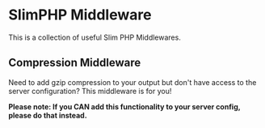 # SlimPHP Middleware

This is a collection of useful Slim PHP Middlewares.

## Compression Middleware

Need to add gzip compression to your output but don't have access to the server configuration?  This middleware is for you!

**Please note: If you CAN add this functionality to your server config, please do that instead.**

